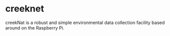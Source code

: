 # creeknet
creekNat is a robust and simple environmental data collection facility based around on the Raspberry Pi.
